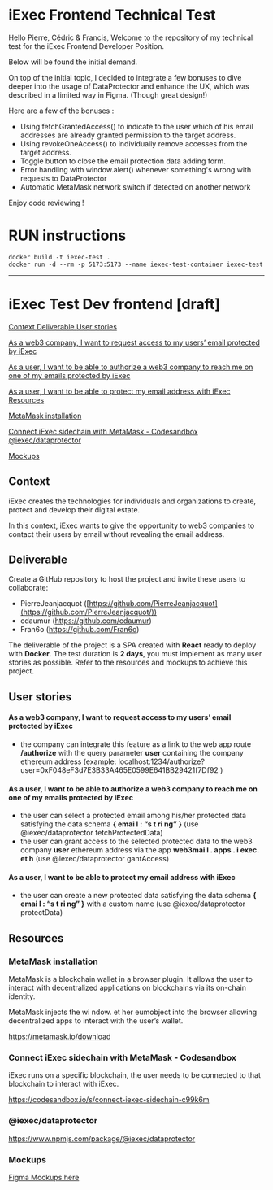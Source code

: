 # iExec Frontend Technical Test

Hello Pierre, Cédric & Francis,
Welcome to the repository of my technical test for the iExec Frontend Developer Position.

Below will be found the initial demand.

On top of the initial topic, I decided to integrate a few bonuses to dive deeper into the usage of DataProtector and enhance the UX, which was described in a limited way in Figma. (Though great design!)

Here are a few of the bonuses :
- Using fetchGrantedAccess() to indicate to the user which of his email addresses are already granted permission to the target address.
- Using revokeOneAccess() to individually remove accesses from the target address.
- Toggle button to close the email protection data adding form.
- Error handling with window.alert() whenever something's wrong with requests to DataProtector
- Automatic MetaMask network switch if detected on another network

Enjoy code reviewing !

# RUN instructions 

```
docker build -t iexec-test .
docker run -d --rm -p 5173:5173 --name iexec-test-container iexec-test
```

 ---
 
 # **iExec Test Dev frontend [draft]**

[Context ](#_page0_x72.00_y322.91)[Deliverable ](#_page0_x72.00_y455.34)[User stories](#_page1_x72.00_y115.64)

[As a web3 company, I want to request access to my users’ email protected by iExec](#_page1_x72.00_y189.31)

[As a user, I want to be able to authorize a web3 company to reach me on one of my emails protected by iExec](#_page1_x72.00_y319.07)

[As a user, I want to be able to protect my email address with iExec ](#_page1_x72.00_y431.57)[Resources](#_page1_x72.00_y516.43)

[MetaMask installation](#_page1_x72.00_y561.59)

[Connect iExec sidechain with MetaMask - Codesandbox ](#_page1_x72.00_y668.19)[@iexec/dataprotector](#_page2_x72.00_y72.00)

[Mockups](#_page2_x72.00_y123.61)

## <a name="_page0_x72.00_y322.91"></a>Context

iExec creates the technologies for individuals and organizations to create, protect and develop their digital estate.

In this context, iExec wants to give the opportunity to web3 companies to contact their users by email without revealing the email address.

## <a name="_page0_x72.00_y455.34"></a>Deliverable

Create a GitHub repository to host the project and invite these users to collaborate:

- PierreJeanjacquot ([https://github.com/PierreJeanjacquot](https://github.com/PierreJeanjacquot/))
- cdaumur (<https://github.com/cdaumur>)
- Fran6o (<https://github.com/Fran6o>)

The deliverable of the project is a SPA created with **React** ready to deploy with **Docker**. The test duration is **2 days**, you must implement as many user stories as possible. Refer to the resources and mockups to achieve this project.

## <a name="_page1_x72.00_y115.64"></a>User stories

#### As a web3 company, I want to request access to my users’ email <a name="_page1_x72.00_y189.31"></a>protected by iExec

- the company can integrate this feature as a link to the web app route **/authorize** with the query parameter **user** containing the company ethereum address (example: localhost:1234/authorize?user=0xF048eF3d7E3B33A465E0599E641BB29421f7Df92 )

#### As a user, I want to be able to authorize a web3 company to reach me <a name="_page1_x72.00_y319.07"></a>on one of my emails protected by iExec

- the user can select a protected email among his/her protected data satisfying the data schema **{ emai l : “s t ri ng” }** (use @iexec/dataprotector fetchProtectedData)
- the user can grant access to the selected protected data to the web3 company **user** ethereum address via the app **web3mai l . apps . i exec. et h** (use @iexec/dataprotector gantAccess)

#### <a name="_page1_x72.00_y431.57"></a>As a user, I want to be able to protect my email address with iExec

- the user can create a new protected data satisfying the data schema **{ emai l : “s t ri ng” }** with a custom name (use @iexec/dataprotector protectData)

## <a name="_page1_x72.00_y516.43"></a>Resources

### <a name="_page1_x72.00_y561.59"></a>MetaMask installation

MetaMask is a blockchain wallet in a browser plugin. It allows the user to interact with decentralized applications on blockchains via its on-chain identity.

MetaMask injects the wi ndow. et her eumobject into the browser allowing decentralized apps to interact with the user’s wallet.

<https://metamask.io/download>

### <a name="_page1_x72.00_y668.19"></a>Connect iExec sidechain with MetaMask - Codesandbox

iExec runs on a specific blockchain, the user needs to be connected to that blockchain to interact with iExec.

<https://codesandbox.io/s/connect-iexec-sidechain-c99k6m>

### <a name="_page2_x72.00_y72.00"></a>@iexec/dataprotector

<https://www.npmjs.com/package/@iexec/dataprotector>

### <a name="_page2_x72.00_y123.61"></a>Mockups

[Figma Mockups here](https://www.figma.com/file/MRxRtyGtIh8kOQjeplX597/mockup-test-dev-front?node-id=0%3A1&mode=dev)
